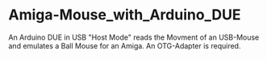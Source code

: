# Amiga-Mouse_with_Arduino_DUE
An Arduino DUE in USB "Host Mode" reads the Movment of an USB-Mouse and emulates a Ball Mouse for an Amiga.
An OTG-Adapter is required.
